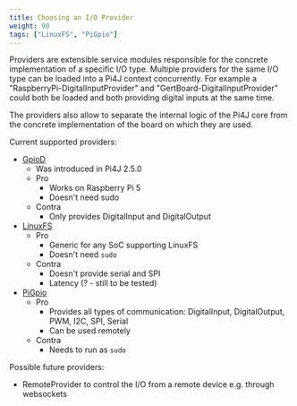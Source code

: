 ```yaml
---
title: Choosing an I/O Provider
weight: 90
tags: ["LinuxFS", "PiGpio"]
---
```


Providers are extensible service modules responsible for the concrete implementation of a specific I/O type. 
Multiple providers for the same I/O type can be loaded into a Pi4J context concurrently. For example a 
"RaspberryPi-DigitalInputProvider" and "GertBoard-DigitalInputProvider" could both be loaded and both providing digital 
inputs at the same time.

The providers also allow to separate the internal logic of the Pi4J core from the concrete implementation of the board 
on which they are used.

Current supported providers:

* [GpioD]()
  * Was introduced in Pi4J 2.5.0
  * Pro
    * Works on Raspberry Pi 5
    * Doesn't need sudo
  * Contra 
    * Only provides DigitalInput and DigitalOutput
* [LinuxFS](/documentation/providers/linuxfs/)
  * Pro
    * Generic for any SoC supporting LinuxFS
    * Doesn't need `sudo`
  * Contra
    * Doesn't provide serial and SPI 
    * Latency (? - still to be tested)
* [PiGpio](/documentation/providers/pigpio/)
  * Pro
    * Provides all types of communication: DigitalInput, DigitalOutput, PWM, I2C, SPI, Serial
    * Can be used remotely
  * Contra
    * Needs to run as `sudo`

Possible future providers:

* RemoteProvider to control the I/O from a remote device e.g. through websockets